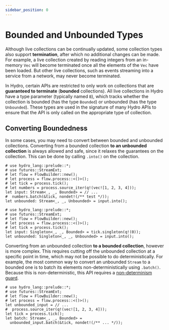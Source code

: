 ```yaml
---
sidebar_position: 0
---
```


# Bounded and Unbounded Types
Although live collections can be continually updated, some collection types also support **termination**, after which no additional changes can be made. For example, a live collection created by reading integers from an in-memory `Vec` will become terminated once all the elements of the `Vec` have been loaded. But other live collections, such as events streaming into a service from a network, may never become terminated.

In Hydro, certain APIs are restricted to only work on collections that are **guaranteed to terminate** (**bounded** collections). All live collections in Hydro have a type parameter (typically named `B`), which tracks whether the collection is bounded (has the type `Bounded`) or unbounded (has the type `Unbounded`). These types are used in the signature of many Hydro APIs to ensure that the API is only called on the appropriate type of collection.

## Converting Boundedness
In some cases, you may need to convert between bounded and unbounded collections. Converting from a bounded collection **to an unbounded collection** is always allowed and safe, since it relaxes the guarantees on the collection. This can be done by calling `.into()` on the collection.

```rust,no_run
# use hydro_lang::prelude::*;
# use futures::StreamExt;
# let flow = FlowBuilder::new();
# let process = flow.process::<()>();
# let tick = process.tick();
# let numbers = process.source_iter(q!(vec![1, 2, 3, 4]));
let input: Stream<_, _, Bounded> = // ...
#  numbers.batch(&tick, nondet!(/** test */));
let unbounded: Stream<_, _, Unbounded> = input.into();
```

```rust,no_run
# use hydro_lang::prelude::*;
# use futures::StreamExt;
# let flow = FlowBuilder::new();
# let process = flow.process::<()>();
# let tick = process.tick();
let input: Singleton<_, _, Bounded> = tick.singleton(q!(0));
let unbounded: Singleton<_, _, Unbounded> = input.into();
```

Converting from an unbounded collection **to a bounded collection**, however is more complex. This requires cutting off the unbounded collection at a specific point in time, which may not be possible to do deterministically. For example, the most common way to convert an unbounded `Stream` to a bounded one is to batch its elements non-deterministically using `.batch()`. Because this is non-deterministic, this API requires a [non-determinism guard](./determinism.md#unsafe-operations-in-hydro).

```rust,no_run
# use hydro_lang::prelude::*;
# use futures::StreamExt;
# let flow = FlowBuilder::new();
# let process = flow.process::<()>();
let unbounded_input = // ...
#  process.source_iter(q!(vec![1, 2, 3, 4]));
let tick = process.tick();
let batch: Stream<_, _, Bounded> =
  unbounded_input.batch(&tick, nondet!(/** ... */));
```
